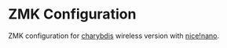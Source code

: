 # ZMK Configuration

ZMK configuration for [charybdis](https://github.com/Bastardkb/Charybdis/tree/main) wireless
version with [nice!nano](https://nicekeyboards.com/nice-nano/).




